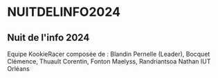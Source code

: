 # NUITDELINFO2024
## Nuit de l'info 2024
Equipe KookieRacer composée de : Blandin Pernelle (Leader), Bocquet Clémence, Thuault Corentin, Fonton Maelyss, Randriantsoa Nathan IUT Orléans
